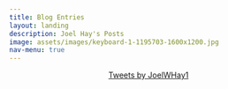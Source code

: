 ```yaml
---
title: Blog Entries
layout: landing
description: Joel Hay's Posts
image: assets/images/keyboard-1-1195703-1600x1200.jpg
nav-menu: true
---
```


<div id="main">
	<section id="one">
	<div class="inner">
		<header class="major" id="twitter-center">
			<a class="twitter-timeline tw-align-center" data-chrome="transparent" data-width="1100" data-theme="dark" href="https://twitter.com/JoelWHay1?ref_src=twsrc%5Etfw">Tweets by JoelWHay1</a> <script async src="https://platform.twitter.com/widgets.js" charset="utf-8"></script>
		</header>
		<p>
		</p>
	</div>
</section>
</div>	